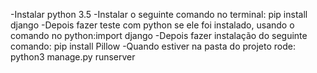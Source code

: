 -Instalar python 3.5
-Instalar o seguinte comando no terminal: pip install django
-Depois fazer teste com python se ele foi instalado, usando o comando no python:import django
-Depois fazer instalação do seguinte comando: pip install Pillow
-Quando estiver na pasta do projeto rode: python3 manage.py runserver

